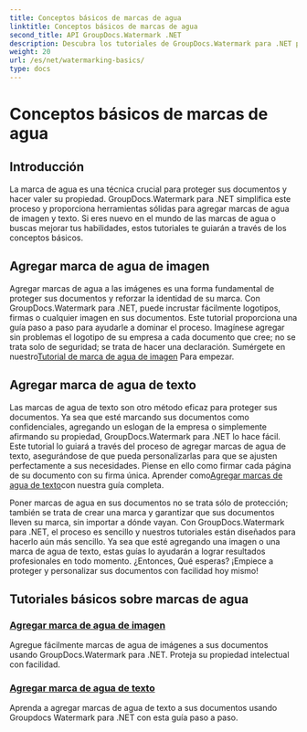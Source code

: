 ```yaml
---
title: Conceptos básicos de marcas de agua
linktitle: Conceptos básicos de marcas de agua
second_title: API GroupDocs.Watermark .NET
description: Descubra los tutoriales de GroupDocs.Watermark para .NET para agregar marcas de agua de imágenes y texto sin esfuerzo. Proteja sus documentos con estas guías fáciles de seguir.
weight: 20
url: /es/net/watermarking-basics/
type: docs
---
```

# Conceptos básicos de marcas de agua

## Introducción
La marca de agua es una técnica crucial para proteger sus documentos y hacer valer su propiedad. GroupDocs.Watermark para .NET simplifica este proceso y proporciona herramientas sólidas para agregar marcas de agua de imagen y texto. Si eres nuevo en el mundo de las marcas de agua o buscas mejorar tus habilidades, estos tutoriales te guiarán a través de los conceptos básicos.

## Agregar marca de agua de imagen

Agregar marcas de agua a las imágenes es una forma fundamental de proteger sus documentos y reforzar la identidad de su marca. Con GroupDocs.Watermark para .NET, puede incrustar fácilmente logotipos, firmas o cualquier imagen en sus documentos. Este tutorial proporciona una guía paso a paso para ayudarle a dominar el proceso. Imagínese agregar sin problemas el logotipo de su empresa a cada documento que cree; no se trata solo de seguridad; se trata de hacer una declaración. Sumérgete en nuestro[Tutorial de marca de agua de imagen](./add-image-watermark/) Para empezar.

## Agregar marca de agua de texto

 Las marcas de agua de texto son otro método eficaz para proteger sus documentos. Ya sea que esté marcando sus documentos como confidenciales, agregando un eslogan de la empresa o simplemente afirmando su propiedad, GroupDocs.Watermark para .NET lo hace fácil. Este tutorial lo guiará a través del proceso de agregar marcas de agua de texto, asegurándose de que pueda personalizarlas para que se ajusten perfectamente a sus necesidades. Piense en ello como firmar cada página de su documento con su firma única. Aprender como[Agregar marcas de agua de texto](./add-text-watermark/)con nuestra guía completa.

Poner marcas de agua en sus documentos no se trata sólo de protección; también se trata de crear una marca y garantizar que sus documentos lleven su marca, sin importar a dónde vayan. Con GroupDocs.Watermark para .NET, el proceso es sencillo y nuestros tutoriales están diseñados para hacerlo aún más sencillo. Ya sea que esté agregando una imagen o una marca de agua de texto, estas guías lo ayudarán a lograr resultados profesionales en todo momento. ¿Entonces, Qué esperas? ¡Empiece a proteger y personalizar sus documentos con facilidad hoy mismo!

## Tutoriales básicos sobre marcas de agua
### [Agregar marca de agua de imagen](./add-image-watermark/)
Agregue fácilmente marcas de agua de imágenes a sus documentos usando GroupDocs.Watermark para .NET. Proteja su propiedad intelectual con facilidad.
### [Agregar marca de agua de texto](./add-text-watermark/)
Aprenda a agregar marcas de agua de texto a sus documentos usando Groupdocs Watermark para .NET con esta guía paso a paso.